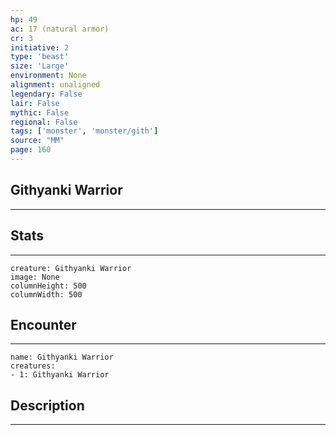 ```yaml
---
hp: 49
ac: 17 (natural armor)
cr: 3
initiative: 2
type: 'beast'    
size: 'Large'
environment: None
alignment: unaligned
legendary: False
lair: False
mythic: False
regional: False
tags: ['monster', 'monster/gith']
source: "MM"
page: 160
---
```


## Githyanki Warrior
---



## Stats
---

```statblock
creature: Githyanki Warrior
image: None
columnHeight: 500
columnWidth: 500
```

## Encounter
---

```encounter-table
name: Githyanki Warrior
creatures:
- 1: Githyanki Warrior
```

## Description
---




